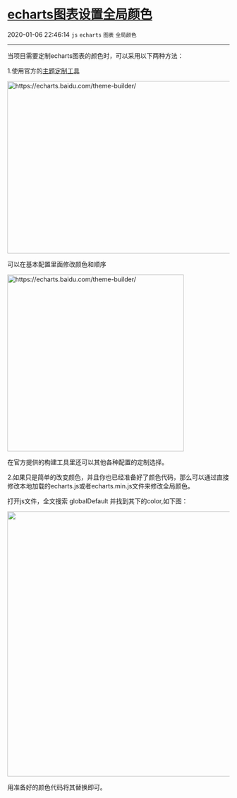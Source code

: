 # [echarts图表设置全局颜色](https://blog.csdn.net/woaidouya123/article/details/103866088)
2020-01-06 22:46:14 `js` `echarts` `图表` `全局颜色`

---
<p>当项目需要定制echarts图表的颜色时，可以采用以下两种方法：</p> 
<p>1.使用官方的<a href="https://echarts.baidu.com/theme-builder/">主题定制工具</a></p> 
<p><img alt="https://echarts.baidu.com/theme-builder/" class="has" height="390" src="https://img-blog.csdnimg.cn/20200106222606373.png?x-oss-process=image/watermark,type_ZmFuZ3poZW5naGVpdGk,shadow_10,text_aHR0cHM6Ly9ibG9nLmNzZG4ubmV0L3dvYWlkb3V5YTEyMw==,size_16,color_FFFFFF,t_70" width="800"></p> 
<p>可以在基本配置里面修改颜色和顺序</p> 
<p><img alt="https://echarts.baidu.com/theme-builder/" class="has" src="https://img-blog.csdnimg.cn/2020010622295038.png?x-oss-process=image/watermark,type_ZmFuZ3poZW5naGVpdGk,shadow_10,text_aHR0cHM6Ly9ibG9nLmNzZG4ubmV0L3dvYWlkb3V5YTEyMw==,size_16,color_FFFFFF,t_70" width="400"></p> 
<p>在官方提供的构建工具里还可以其他各种配置的定制选择。</p> 
<p>2.如果只是简单的改变颜色，并且你也已经准备好了颜色代码，那么可以通过直接修改本地加载的echarts.js或者echarts.min.js文件来修改全局颜色。</p> 
<p>打开js文件，全文搜索&nbsp;globalDefault 并找到其下的color,如下图：</p> 
<p><img alt="" class="has" src="https://img-blog.csdnimg.cn/20200106224037200.png?x-oss-process=image/watermark,type_ZmFuZ3poZW5naGVpdGk,shadow_10,text_aHR0cHM6Ly9ibG9nLmNzZG4ubmV0L3dvYWlkb3V5YTEyMw==,size_16,color_FFFFFF,t_70" width="600"></p> 
<p>用准备好的颜色代码将其替换即可。</p>
